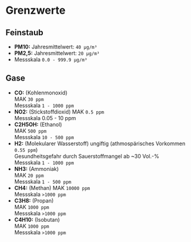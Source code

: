 # Grenzwerte

## Feinstaub
- **PM10:** Jahresmittelwert: `40 µg/m³`
- **PM2,5:** Jahresmittelwert: `20 µg/m³`
- Messskala `0.0 - 999.9 µg/m³`

## Gase
- **CO:** (Kohlenmonoxid)  
  MAK `30 ppm`  
  Messskala `1 - 1000 ppm`
- **NO2:** (Stickstoffdioxid) 
  MAK `0.5 ppm`  
  Messskala 0.05 - 10 ppm
- **C2H5OH:** (Ethanol)  
  MAK `500 ppm`  
  Messskala `10 - 500 ppm`
- **H2:** (Molekularer Wasserstoff)
  ungiftig (athmospärisches Vorkommen `0.55 ppm`)  
  Gesundheitsgefahr durch Sauerstoffmangel ab ~30 Vol.-%  
  Messskala `1 - 1000 ppm`
- **NH3:** (Ammoniak)  
  MAK `20 ppm`  
  Messskala `1 - 500 ppm`
- **CH4:** (Methan)
  MAK `10000 ppm`   
  Messskala `>1000 ppm`
- **C3H8:** (Propan)  
  MAK `1000 ppm`  
  Messskala `>1000 ppm`
- **C4H10:** (Isobutan)  
  MAK `1000 ppm`  
  Messskala `>1000 ppm`